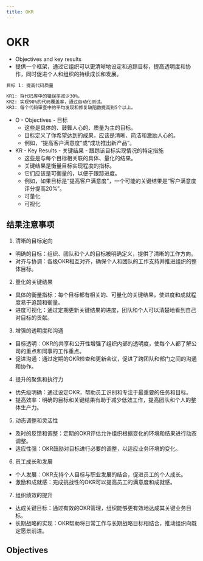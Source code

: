 ```yaml
---
title: OKR
---
```


# OKR

- Objectives and key results
- 提供一个框架，通过它组织可以更清晰地设定和追踪目标，提高透明度和协作，同时促进个人和组织的持续成长和发展。

```txt
目标 1: 提高代码质量

KR1: 将代码库中的错误率减少30%。
KR2: 实现90%的代码覆盖率，通过自动化测试。
KR3: 每个代码审查中的平均发现和修复缺陷数提高到5个以上。
```

- O - Objectives - 目标
  - 这些是具体的、鼓舞人心的、质量为主的目标。
  - 目标定义了你希望达到的成果，应该是清晰、简洁和激励人心的。
  - 例如，“提高客户满意度”或“成功推出新产品”。
- KR - Key Results - 关键结果 - 跟踪该目标实现情况的特定措施
  - 这些是与每个目标相关联的具体、量化的结果。
  - 关键结果是衡量目标实现程度的指标。
  - 它们应该是可衡量的，以便于跟踪进度。
  - 例如，如果目标是“提高客户满意度”，一个可能的关键结果是“客户满意度评分提高20%”。
  - 可量化
  - 可视化

## 结果注意事项

1. 清晰的目标定向

- 明确的目标：组织、团队和个人的目标被明确定义，提供了清晰的工作方向。
- 对齐与协调：各级OKR相互对齐，确保个人和团队的工作支持并推进组织的整体目标。

2. 量化的关键结果

- 具体的衡量指标：每个目标都有相关的、可量化的关键结果，使进度和成就程度易于追踪和衡量。
- 进度可视化：通过定期更新关键结果的进度，团队和个人可以清楚地看到自己对目标的贡献。

3. 增强的透明度和沟通

- 目标透明：OKR的共享和公开性增强了组织内部的透明度，使每个人都了解公司的重点和同事的工作重点。
- 促进沟通：通过定期的OKR检查和更新会议，促进了跨团队和部门之间的沟通和协作。

4. 提升的聚焦和执行力

- 优先级明确：通过设定OKR，帮助员工识别和专注于最重要的任务和目标。
- 提高效率：明确的目标和关键结果有助于减少低效工作，提高团队和个人的整体生产力。

5. 动态调整和灵活性

- 及时的反馈和调整：定期的OKR评估允许组织根据变化的环境和结果进行动态调整。
- 适应性强：OKR鼓励对目标进行必要的调整，以适应业务环境的变化。

6. 员工成长和发展

- 个人发展：OKR支持个人目标与职业发展的结合，促进员工的个人成长。
- 激励和成就感：完成挑战性的OKR可以提高员工的满意度和成就感。

7. 组织绩效的提升

- 达成关键目标：通过有效的OKR管理，组织能够更有效地达成其关键业务目标。
- 长期战略的实现：OKR帮助将日常工作与长期战略目标相结合，推动组织向既定愿景前进。

## Objectives
